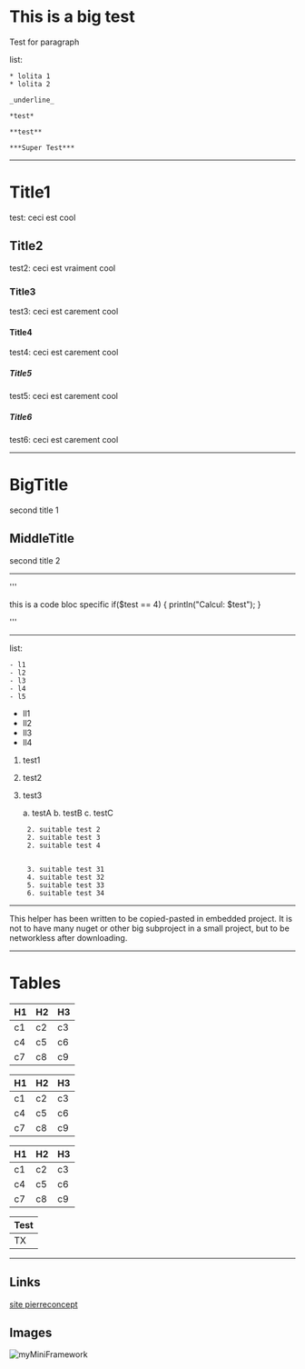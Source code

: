 This is a big test
==================

Test for paragraph

list:

	* lolita 1
	* lolita 2

    _underline_

	*test*
	
	**test**

    ***Super Test***	

****

# Title1

test: ceci est cool

## Title2

test2: ceci est vraiment cool

### Title3

test3: ceci est carement cool

#### Title4

test4: ceci est carement cool

##### Title5

test5: ceci est carement cool

##### Title6

test6: ceci est carement cool


___

BigTitle
========

second title 1


MiddleTitle
-----------

second title 2
	
____

'''

this is a code bloc specific
if(\$test == 4) {
	println("Calcul: \$test");
}

'''


***


list:

	- l1
	- l2
	- l3
	- l4
	- l5


* ll1
* ll2
* ll3
* ll4


1. test1
2. test2
3. test3


	a. testA
	b. testB
	c. testC


		2. suitable test 2
		2. suitable test 3
		2. suitable test 4


		3. suitable test 31
		4. suitable test 32
		5. suitable test 33
		6. suitable test 34


****




This helper has been written to be copied-pasted in embedded project.
It is not to have many nuget or other big subproject in a small project, but to be networkless after downloading.


_____________



Tables
======


H1 | H2 | H3
-- | -- | --
c1 | c2 | c3
c4 | c5 | c6
c7 | c8 | c9


| H1 | H2 | H3 |
| -- | -- | -- |
| c1 | c2 | c3 |
| c4 | c5 | c6 |
| c7 | c8 | c9 |



| H1 | H2 | H3 |
|----|----|----|
| c1 | c2 | c3 |
| c4 | c5 | c6 |
| c7 | c8 | c9 |



| Test |
| ---- |
| TX   |


____


Links
-----

[site pierreconcept](http://pierreconcept.eu)



Images
------

![myMiniFramework](http://www.pierreconcept.eu/data/programming/photos/myminiframework/myMiniFramework_Couverture_0006.jpg)
